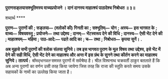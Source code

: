 **पुराणसङ्लयासश्भूतिमस्य वाच्यप्रयोजने ।** **दानं दानस्य माहात्श्यं पाठादेश्च निबोधत ॥ ३॥** 

शब्दार्थ **** 

**पुराण—** **पुराणों की** **; सङ्लया—** **(श्लोकों की) गिनती का** **; सश्भूतिम्—** **योग** **; अस्य—** **इस भागवत के** **; वाच्य—** **विषयवस्तु** **; प्रयोजने—** **तथा उद्देश्य** **; दानम्—** **भेंटस्वरूप देने की विधि** **; दानस्य—** **ऐसी भेंट देने की** **; माहात्श्यम्—** **महिमा** **;** **पाठ-आदे:—** **पढऩे आदि का** **; च—** **तथा** **; निबोधत—** **कृपया सुनें।** **.** 

**अब मुझसे सभी पुराणों की श्लोक संलया सुनिये। तब इस भागवत पुराण के मूल** **विषय तथा उद्देश्य, इसे भेंट में देने की सही विधि, ऐसी भेंट देने का माहात्श्य और अन्त में** **इस ग्रंथ के सुनने तथा कीर्तन करने का माहात्श्य सुनिये।** **तात्पर्य :** *श्रीमद्भागवत* समस्त पुराणों में सर्वश्रेष्ठ है। श्रील विश्वनाथ चक्रवर्ती ठाकुर बतलाते हैं कि अब अन्य पुराणों का वर्णन उसी तरह किया जायेगा जिस तरह कि राजा की स्तुति करते समय उसके सहायकों के नामों का उल्लेख किया जाता है।  